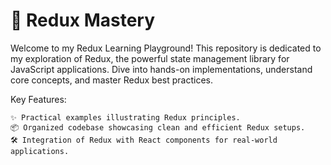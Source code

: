 <h1>🚀 Redux Mastery</h1>

Welcome to my Redux Learning Playground! This repository is dedicated to my exploration of Redux, the powerful state management library for JavaScript applications. Dive into hands-on implementations, understand core concepts, and master Redux best practices.

Key Features:

    ✨ Practical examples illustrating Redux principles.
    📦 Organized codebase showcasing clean and efficient Redux setups.
    🛠️ Integration of Redux with React components for real-world applications.
